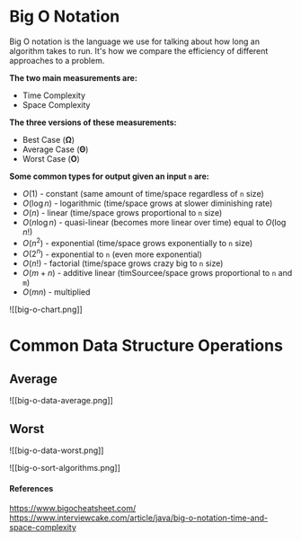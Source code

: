 # Big O Notation

Big O notation is the language we use for talking about how long an algorithm takes to run. It's how we compare the efficiency of different approaches to a problem.

**The two main measurements are:**
- Time Complexity
- Space Complexity

**The three versions of these measurements:**
- Best Case (**Ω**)
- Average Case (**Θ**)
- Worst Case (**O**)

**Some common types for output given an input `n` are:**
- $O(1)$ - constant (same amount of time/space regardless of `n` size)
- $O(\log n)$ - logarithmic (time/space grows at slower diminishing rate)
- $O(n)$ - linear (time/space grows proportional to `n` size)
- $O(n \log n)$ - quasi-linear (becomes more linear over time) equal to $O(\log n!)$
- $O(n^2)$ - exponential (time/space grows exponentially to `n` size)
- $O(2^n)$ - exponential to `n` (even more exponential)
- $O(n!)$ - factorial (time/space grows crazy big to `n` size)
- $O(m+n)$ - additive linear (timSourcee/space grows proportional to `n` and `m`)
- $O(mn)$ - multiplied

![[big-o-chart.png]]

# Common Data Structure Operations

## Average

![[big-o-data-average.png]]

## Worst

![[big-o-data-worst.png]]


![[big-o-sort-algorithms.png]]

#### References
https://www.bigocheatsheet.com/
https://www.interviewcake.com/article/java/big-o-notation-time-and-space-complexity